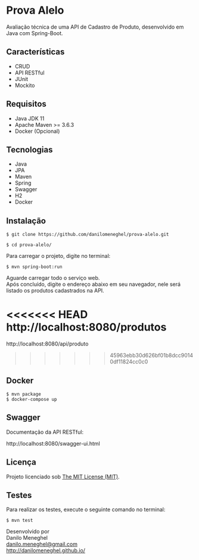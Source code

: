 
# Prova Alelo

Avaliação técnica de uma API de Cadastro de Produto, desenvolvido em Java com Spring-Boot.

## Características

- CRUD
- API RESTful
- JUnit
- Mockito

## Requisitos

- Java JDK 11
- Apache Maven >= 3.6.3
- Docker (Opcional)

## Tecnologias

- Java
- JPA
- Maven
- Spring
- Swagger
- H2
- Docker

## Instalação

```
$ git clone https://github.com/danilomeneghel/prova-alelo.git

$ cd prova-alelo/
```

Para carregar o projeto, digite no terminal:

```
$ mvn spring-boot:run
```

Aguarde carregar todo o serviço web. <br>
Após concluído, digite o endereço abaixo em seu navegador, nele será listado os produtos 
cadastrados na API. <br>

<<<<<<< HEAD
http://localhost:8080/produtos
=======
http://localhost:8080/api/produto
>>>>>>> 45963ebb30d626bf01b8dcc90140df11824cc0c0


## Docker

```
$ mvn package
$ docker-compose up
```

## Swagger 

Documentação da API RESTful: <br>

http://localhost:8080/swagger-ui.html

## Licença

Projeto licenciado sob <a href="LICENSE">The MIT License (MIT)</a>.<br>

## Testes

Para realizar os testes, execute o seguinte comando no terminal:

```
$ mvn test
```


Desenvolvido por<br>
Danilo Meneghel<br>
danilo.meneghel@gmail.com<br>
http://danilomeneghel.github.io/<br>

